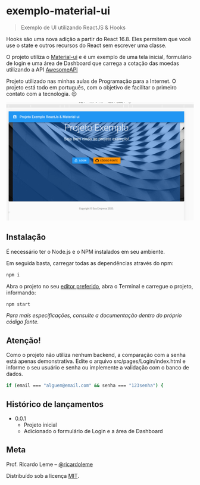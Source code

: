 # exemplo-material-ui
> Exemplo de UI utilizando ReactJS & Hooks

Hooks são uma nova adição a partir do React 16.8. 
Eles permitem que você use o state e outros recursos do React sem escrever uma classe.

O projeto utiliza o [Material-ui](http://material-ui.com/) e é um exemplo de uma tela inicial,
formulário de login e uma área de Dashboard que carrega a cotação das moedas utilizando a API [AwesomeAPI](https://docs.awesomeapi.com.br/)

Projeto utilizado nas minhas aulas de Programação para a Internet.
O projeto está todo em português, com o objetivo de facilitar o primeiro contato com a tecnologia. :wink:

![](/src/assets/images/exemplo-app.gif)

## Instalação
É necessário ter o Node.js e o NPM instalados em seu ambiente.  

Em seguida basta, carregar todas as dependências através do npm:
```sh
npm i
```
Abra o projeto no seu [editor preferido](https://code.visualstudio.com/), abra o Terminal e carregue o projeto, informando:
```sh
npm start
```

_Para mais especificações, consulte a documentação dentro do próprio código fonte._

## Atenção!
Como o projeto não utiliza nenhum backend, a comparação com a senha está apenas demonstrativa.
Edite o arquivo src/pages/Login/index.html e informe o seu usuário e senha ou implemente a validação com o banco de dados.
```sh
if (email === "alguem@email.com" && senha === "123senha") {
```    

## Histórico de lançamentos

* 0.0.1
    * Projeto inicial
    * Adicionado o formulário de Login e a área de Dashboard

## Meta

Prof. Ricardo Leme – [@ricardoleme](https://twitter.com/ricardorleme) 

Distribuído sob a licença [MIT](https://opensource.org/licenses/MIT).




